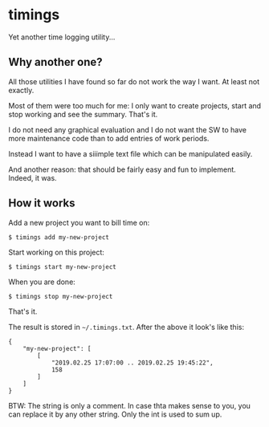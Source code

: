 # timings
Yet another time logging utility...

## Why another one?
All those utilities I have found so far do not work the way I want. At least not exactly. 

Most of them were too much for me: I only want to create projects, start and stop working and see the summary. That's it.

I do not need any graphical evaluation and I do not want the SW to have more maintenance code than to add entries of work periods.

Instead I want to have a siiimple text file which can be manipulated easily.

And another reason: that should be fairly easy and fun to implement. Indeed, it was.

## How it works

Add a new project you want to bill time on:

```
$ timings add my-new-project
```

Start working on this project:

```
$ timings start my-new-project
```

When you are done:

```
$ timings stop my-new-project
```

That's it.

The result is stored in `~/.timings.txt`. After the above it look's like this:
```
{
    "my-new-project": [
        [
            "2019.02.25 17:07:00 .. 2019.02.25 19:45:22",
            158
        ]
    ]
}
```

BTW: The string is only a comment. In case thta makes sense to you, you can replace it by any other string. Only the int is used to sum up.
